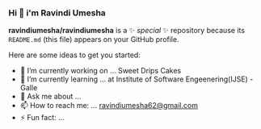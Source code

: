 ### Hi  👋 i'm Ravindi Umesha


**ravindiumesha/ravindiumesha** is a ✨ _special_ ✨ repository because its `README.md` (this file) appears on your GitHub profile.

Here are some ideas to get you started:

- 🔭 I’m currently working on ... Sweet Drips Cakes 
- 🌱 I’m currently learning ... at Institute of Software Engeenering(IJSE) - Galle
- 💬 Ask me about ...
- 📫 How to reach me: ... ravindiumesha62@gmail.com
- ⚡ Fun fact: ...

